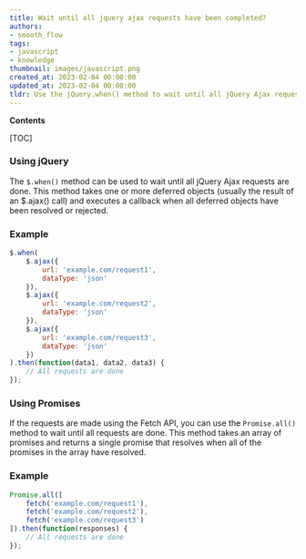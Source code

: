 ```yaml
---
title: Wait until all jquery ajax requests have been completed?
authors:
- smooth_flow
tags:
- javascript
- knowledge
thumbnail: images/javascript.png
created_at: 2023-02-04 00:00:00
updated_at: 2023-02-04 00:00:00
tldr: Use the jQuery.when() method to wait until all jQuery Ajax requests are done.
---
```


**Contents**

[TOC]

### Using jQuery

The `$.when()` method can be used to wait until all jQuery Ajax requests are done. This method takes one or more deferred objects (usually the result of an $.ajax() call) and executes a callback when all deferred objects have been resolved or rejected.

### Example

```javascript
$.when(
    $.ajax({
        url: 'example.com/request1',
        dataType: 'json'
    }),
    $.ajax({
        url: 'example.com/request2',
        dataType: 'json'
    }),
    $.ajax({
        url: 'example.com/request3',
        dataType: 'json'
    })
).then(function(data1, data2, data3) {
    // All requests are done
});
```

### Using Promises

If the requests are made using the Fetch API, you can use the `Promise.all()` method to wait until all requests are done. This method takes an array of promises and returns a single promise that resolves when all of the promises in the array have resolved.

### Example

```javascript
Promise.all([
    fetch('example.com/request1'),
    fetch('example.com/request2'),
    fetch('example.com/request3')
]).then(function(responses) {
    // All requests are done
});
```
